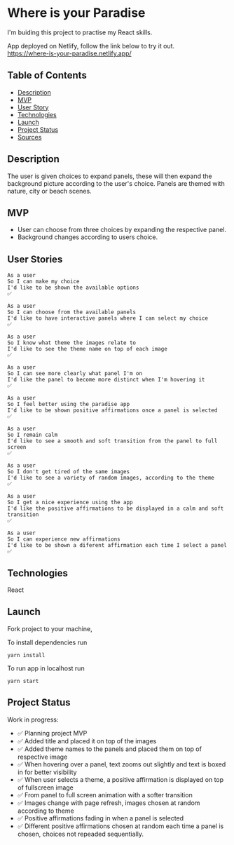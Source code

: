 # Where is your Paradise

I'm buiding this project to practise my React skills.

App deployed on Netlify, follow the link below to try it out.  
https://where-is-your-paradise.netlify.app/

## Table of Contents

- [Description](#description)
- [MVP](#mvp)
- [User Story](#user_story)
- [Technologies](#technologies)
- [Launch](#launch)
- [Project Status](#project-status)
- [Sources](#sources)

## Description

The user is given choices to expand panels, these will then expand the background picture according to the user's choice.
Panels are themed with nature, city or beach scenes.

## MVP

- User can choose from three choices by expanding the respective panel.
- Background changes according to users choice.

## User Stories

```
As a user
So I can make my choice
I'd like to be shown the available options
✅
```

```
As a user
So I can choose from the available panels
I'd like to have interactive panels where I can select my choice
✅
```

```
As a user
So I know what theme the images relate to
I'd like to see the theme name on top of each image
✅
```

```
As a user
So I can see more clearly what panel I'm on
I'd like the panel to become more distinct when I'm hovering it
✅
```

```
As a user
So I feel better using the paradise app
I'd like to be shown positive affirmations once a panel is selected
✅
```

```
As a user
So I remain calm
I'd like to see a smooth and soft transition from the panel to full screen
✅
```

```
As a user
So I don't get tired of the same images
I'd like to see a variety of random images, according to the theme
✅
```

```
As a user
So I get a nice experience using the app
I'd like the positive affirmations to be displayed in a calm and soft transition
✅
```

```
As a user
So I can experience new affirmations
I'd like to be shown a diferent affirmation each time I select a panel
✅
```

## Technologies

React

## Launch

Fork project to your machine,

To install dependencies run

```
yarn install
```

To run app in localhost run

```
yarn start
```

## Project Status

Work in progress:

- ✅ Planning project MVP
- ✅ Added title and placed it on top of the images
- ✅ Added theme names to the panels and placed them on top of respective image
- ✅ When hovering over a panel, text zooms out slightly and text is boxed in for better visibility
- ✅ When user selects a theme, a positive affirmation is displayed on top of fullscreen image
- ✅ From panel to full screen animation with a softer transition
- ✅ Images change with page refresh, images chosen at random according to theme
- ✅ Positive affirmations fading in when a panel is selected
- ✅ Different positive affirmations chosen at random each time a panel is chosen, choices not repeaded sequentially.

